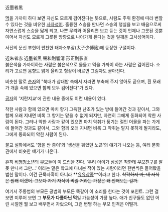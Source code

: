 近墨者黑

[먹](%EB%A8%B9.md)을 가까이 하다 보면 자신도 모르게 검어진다는 뜻으로, 사람도 주위 환경에 따라 변할 수 있다는 것을
비유한 [사자성어](%EC%82%AC%EC%9E%90%EC%84%B1%EC%96%B4.md). 훌륭한 스승을 만나면 스승의 행실을 보고
배움으로써 자연스럽게 스승을 닮게 되고, 나쁜 무리와 어울리면 보고 듣는 것이 언제나 그릇된 것뿐이어서 자신도 모르게 그릇된 방향으로
나아가게 된다는 것을 일깨운 고사성어이다.

서진의 문신 부현이 편찬한 태자소부잠(太子少傅箴)에 등장한 구절이다.  

近朱者赤 近墨者黑 聲和則響淸 形正則影直  
붉은색을 가까이하는 사람은 붉은색으로 물들고 먹을 가까이 하는 사람은 검어진다. 소리가 고르면 음향도 맑게 울리고 형상이 바르면 그림자도
곧아진다.

  
비슷한 말로 [순자](%EC%88%9C%EC%9E%90.md)의 "쑥대가 삼대밭 속에서 자라면 부축해 주지 않아도 곧으며, 흰 모래가
개흙 속에 있으면 함께 모두 검어진다"가 있다.

[공자](%EA%B3%B5%EC%9E%90.md)의 '지란지교'에 관한 내용 중에도 이런 내용이 있다.  

착한 사람과 함께 있으면 마치 향기 그윽한 난초가 있는 방에 들어간 것과 같아서, 그와 함께 오래 지내면 비록 그 향기는 맡을 수 없게
되지만, 자연히 그에게 동화되어 착한 사람이 된다. 그러나 악한 사람과 같이 있으면 마치 악취가 풍기는 절인 어물을 파는 가게에 들어간
것과도 같아서, 그와 함께 오래 지내면 비록 그 악취는 맡지 못하게 될지라도, 그에게 동화되어 악한 사람이 된다.

  
불교 설화에서도 '향을 싼 종이'와 '생선을 꿰었던 노끈'의 얘기가 나오는 등, 여러 문화권에서 비슷한 얘기가 나온다.

흔히 [비행청소년](%EB%B9%84%ED%96%89%EC%B2%AD%EC%86%8C%EB%85%84.md)의
[부모](%EB%B6%80%EB%AA%A8.md)들이 이 드립을 친다. '우리 아이가 심성은 착한데
<del>부모</del>[친구](%EC%B9%9C%EA%B5%AC.md)를 잘못 만나서 그만...' 이라는 말은 학교에 다녀본 적이
있는 사람이라면 한번씩은 들어봤을 법한 말이다. 이건 근묵자흑이 아니라
**[유유상종](%EC%9C%A0%EC%9C%A0%EC%83%81%EC%A2%85.md)**이라고 한다. <del>착각하지 마, 네
자식은 원래 이랬어. 그보다 자기 자식이 먹일 거라는 가정은 왜 안해보는 걸까.</del>

여기서 주동범의 부모든 공범의 부모든 똑같이 이 소리를 한다는 것이 포인트. 그런 걸 보면 미루어 보면 그 **부모가 다름아닌 먹**일
가능성이 가장 높다. 애가 친구들도 없던 어린 시절엔 뭘 보고 배우면서 자랐으며, 그런 변명 하는 부모 인격은 어떨까.

